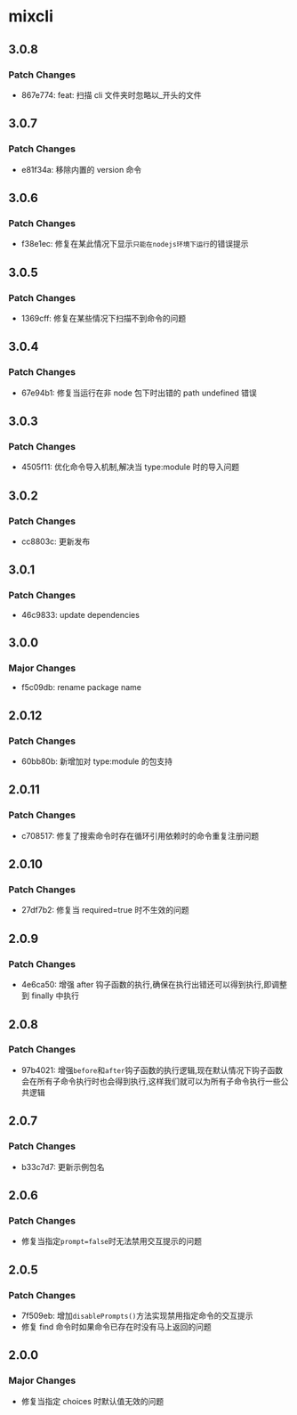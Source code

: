 # mixcli

## 3.0.8

### Patch Changes

- 867e774: feat: 扫描 cli 文件夹时忽略以\_开头的文件

## 3.0.7

### Patch Changes

- e81f34a: 移除内置的 version 命令

## 3.0.6

### Patch Changes

- f38e1ec: 修复在某此情况下显示`只能在nodejs环境下运行`的错误提示

## 3.0.5

### Patch Changes

- 1369cff: 修复在某些情况下扫描不到命令的问题

## 3.0.4

### Patch Changes

- 67e94b1: 修复当运行在非 node 包下时出错的 path undefined 错误

## 3.0.3

### Patch Changes

- 4505f11: 优化命令导入机制,解决当 type:module 时的导入问题

## 3.0.2

### Patch Changes

- cc8803c: 更新发布

## 3.0.1

### Patch Changes

- 46c9833: update dependencies

## 3.0.0

### Major Changes

- f5c09db: rename package name

## 2.0.12

### Patch Changes

- 60bb80b: 新增加对 type:module 的包支持

## 2.0.11

### Patch Changes

- c708517: 修复了搜索命令时存在循环引用依赖时的命令重复注册问题

## 2.0.10

### Patch Changes

- 27df7b2: 修复当 required=true 时不生效的问题

## 2.0.9

### Patch Changes

- 4e6ca50: 增强 after 钩子函数的执行,确保在执行出错还可以得到执行,即调整到 finally 中执行

## 2.0.8

### Patch Changes

- 97b4021: 增强`before`和`after`钩子函数的执行逻辑,现在默认情况下钩子函数会在所有子命令执行时也会得到执行,这样我们就可以为所有子命令执行一些公共逻辑

## 2.0.7

### Patch Changes

- b33c7d7: 更新示例包名

## 2.0.6

### Patch Changes

- 修复当指定`prompt=false`时无法禁用交互提示的问题

## 2.0.5

### Patch Changes

- 7f509eb: 增加`disablePrompts()`方法实现禁用指定命令的交互提示
- 修复 find 命令时如果命令已存在时没有马上返回的问题

## 2.0.0

### Major Changes

- 修复当指定 choices 时默认值无效的问题
